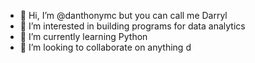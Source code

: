 - 👋 Hi, I’m @danthonymc but you can call me Darryl
- 👀 I’m interested in building programs for data analytics
- 🌱 I’m currently learning Python 
- 💞️ I’m looking to collaborate on anything
d

<!---
danthonymc/danthonymc is a ✨ special ✨ repository because its `README.md` (this file) appears on your GitHub profile.
You can click the Preview link to take a look at your changes.
--->
